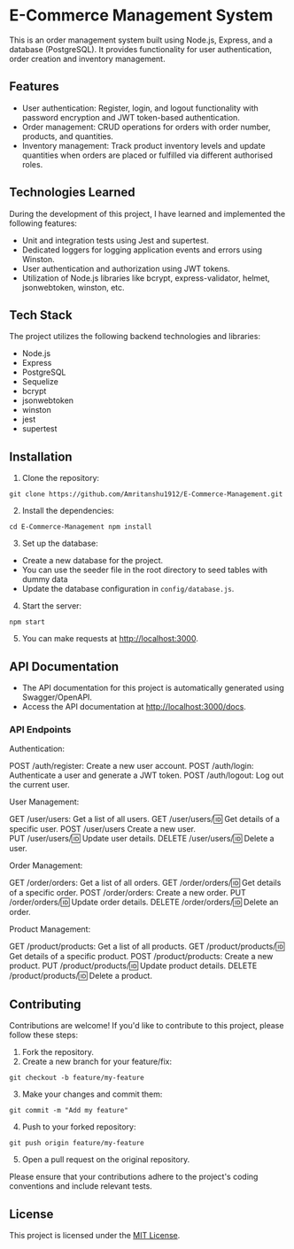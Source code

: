 # E-Commerce Management System

This is an order management system built using Node.js, Express, and a database (PostgreSQL). It provides functionality for user authentication, order creation and inventory management.

## Features

-   User authentication: Register, login, and logout functionality with password encryption and JWT token-based authentication.
-   Order management: CRUD operations for orders with order number, products, and quantities.
-   Inventory management: Track product inventory levels and update quantities when orders are placed or fulfilled via different authorised roles.

## Technologies Learned

During the development of this project, I have learned and implemented the following features:

-   Unit and integration tests using Jest and supertest.
-   Dedicated loggers for logging application events and errors using Winston.
-   User authentication and authorization using JWT tokens.
-   Utilization of Node.js libraries like bcrypt, express-validator, helmet, jsonwebtoken, winston, etc.

## Tech Stack

The project utilizes the following backend technologies and libraries:

-   Node.js
-   Express
-   PostgreSQL
-   Sequelize
-   bcrypt
-   jsonwebtoken
-   winston
-   jest
-   supertest

## Installation

1. Clone the repository:

```console
git clone https://github.com/Amritanshu1912/E-Commerce-Management.git
```

2. Install the dependencies:

```console
cd E-Commerce-Management npm install

```

3. Set up the database:

-   Create a new database for the project.
-   You can use the seeder file in the root directory to seed tables with dummy data
-   Update the database configuration in `config/database.js`.

4. Start the server:

```console
npm start

```

5. You can make requests at [http://localhost:3000](http://localhost/:3000).

## API Documentation

-   The API documentation for this project is automatically generated using Swagger/OpenAPI.
-   Access the API documentation at [http://localhost:3000/docs](http://localhost:3000/docs).

### API Endpoints

Authentication:

POST /auth/register: Create a new user account.
POST /auth/login: Authenticate a user and generate a JWT token.
POST /auth/logout: Log out the current user.

User Management:

GET /user/users: Get a list of all users.
GET /user/users/:id: Get details of a specific user.
POST /user/users Create a new user.  
PUT /user/users/:id: Update user details.
DELETE /user/users/:id: Delete a user.

Order Management:

GET /order/orders: Get a list of all orders.
GET /order/orders/:id: Get details of a specific order.
POST /order/orders: Create a new order.
PUT /order/orders/:id: Update order details.
DELETE /order/orders/:id: Delete an order.

Product Management:

GET /product/products: Get a list of all products.
GET /product/products/:id: Get details of a specific product.
POST /product/products: Create a new product.
PUT /product/products/:id: Update product details.
DELETE /product/products/:id: Delete a product.

## Contributing

Contributions are welcome! If you'd like to contribute to this project, please follow these steps:

1. Fork the repository.
2. Create a new branch for your feature/fix:

```console
git checkout -b feature/my-feature

```

3. Make your changes and commit them:

```console
git commit -m "Add my feature"

```

4. Push to your forked repository:

```console
git push origin feature/my-feature

```

5. Open a pull request on the original repository.

Please ensure that your contributions adhere to the project's coding conventions and include relevant tests.

## License

This project is licensed under the [MIT License](LICENSE).
